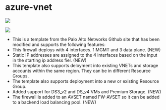 # azure-vnet

[<img src="http://azuredeploy.net/deploybutton.png"/>](https://portal.azure.com/#create/Microsoft.Template/uri/https%3A%2F%2Fraw.githubusercontent.com%2Fdjspears%2FPaloAlto%2Fmaster%2FAzure-vnet-static-ip-avset%2FazureDeploy.json)

[<img src="https://camo.githubusercontent.com/536ab4f9bc823c2e0ce72fb610aafda57d8c6c12/687474703a2f2f61726d76697a2e696f2f76697375616c697a65627574746f6e2e706e67" data-canonical-src="http://armviz.io/visualizebutton.png" style="max-width:100%;">](http://armviz.io/#/?load=https%3A%2F%2Fraw.githubusercontent.com%2Fdjspears%2FPaloAlto%2Fmaster%2FAzure-vnet-static-ip-avset%2FazureDeploy.json)


- This is a template from the Palo Alto Networks Github site that has been modified and supports the following features:
- This firewall deploys with 4 interfaces.  1 MGMT and 3 data plane. (NEW)
- Static IP addresses are assigned to the 4 interfaces based on the input in the starting ip address fiel. (NEW)
- This template also supports deloyment into existing VNETs and storage accounts within the same region.  They can be in different Resource Groups.
- The template also supports deployment into a new or existing Resource Group.
- Added support for DS3_v2 and DS_v4 VMs and Premium Storage. (NEW)
- The firewall is added to an AVSET named FW-AVSET so it can be added to a backend load balancing pool. (NEW)
